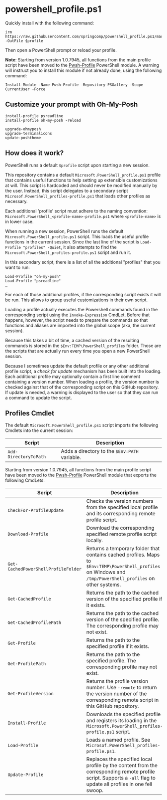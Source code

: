 # powershell_profile.ps1

Quickly install with the following command:

```pwsh
irm https://raw.githubusercontent.com/springcomp/powershell_profile.ps1/master/Microsoft.PowerShell_profile.ps1 -OutFile $profile
```

Then open a PowerShell prompt or reload your profile.

**Note**: Starting from version 1.0.7945, all functions from the main profile script have been moved to the [Pwsh-Profile](https://www.powershellgallery.com/packages?q=Pwsh-Profile) PowerShell module. A warning will instruct you to install this module if not already done, using the following command:

```pwsh
Install-Module -Name Pwsh-Profile -Repository PSGallery -Scope CurrentUser -Force
```

## Customize your prompt with Oh-My-Posh

```pwsh
install-profile psreadline
install-profile oh-my-posh -reload

upgrade-ohmyposh
upgrade-terminalicons
update-poshtheme
```

## How does it work?

PowerShell runs a default `$profile` script upon starting a new session.

This repository contains a default `Microsoft.PowerShell_profile.ps1` profile that contains useful functions to help setting up extensible customizations at will. This script is hardcoded and should never be modified manually by the user. Instead, this script delegates to a secondary script `Microsof.PowerShell_profiles-profile.ps1` that loads other profiles as necessary.

Each additional 'profile' script must adhere to the naming convention: `Microsoft.PowerShell_<profile-name>-profile.ps1` where `<profile-name>` is in lower case.

When running a new session, PowerShell runs the default `Microsoft.PowerShell_profile.ps1` script. This loads the useful profile functions in the current session. Since the last line of the script is `Load-Profile "profiles" -Quiet`, it also attempts to find the `Microsoft.PowerShell_profiles-profile.ps1` script and run it.

In this secondary script, there is a list of all the additional "profiles" that you want to run:

```pwsh
Load-Profile "oh-my-posh"
Load-Profile "psreadline"
…
```

For each of those additional profiles, if the corresponding script exists it will be run. This allows to group useful customizations in their own script.

Loading a profile actually executes the Powershell commands found in the corresponding script using the `Invoke-Expression` CmdLet. Before that happens, however, the script needs to prepare the commands so that functions and aliases are imported into the global scope (aka, the current session).

Because this takes a bit of time, a cached version of the resulting commands is stored in the `$Env:TEMP\PowerShell_profiles` folder. Those are the scripts that are actually run every time you open a new PowerShell session.

Because I sometimes update the default profile or any other additional profile script, a _check for update_ mechanism has been built into the loading. Each additional profile may optionally contain a first line comment containing a version number. When loading a profile, the version number is checked against that of the corresponding script on this GitHub repository. If update is needed, a warning is displayed to the user so that they can run a command to update the script.

## Profiles Cmdlet

The default `Microsoft.PowerShell_profile.ps1` script imports the following Cmdlets into the current session:

|Script|Description|
|---|---|
|`Add-DirectoryToPath`|Adds a directory to the `$Env:PATH` variable.|

Starting from version 1.0.7945, all functions from the main profile script have been moved to the [Pwsh-Profile](https://www.powershellgallery.com/packages?q=Pwsh-Profile) PowerShell module that exports the following CmdLets:

|Script|Description|
|---|---|
|`CheckFor-ProfileUpdate`|Checks the version numbers from the specified local profile and its corresponding remote profile script.|
|`Download-Profile`|Download the corresponding specified remote profile script locally.|
|`Get-CachedPowerShellProfileFolder`|Returns a temporary folder that contains cached profiles. Maps to `$Env:TEMP\PowerShell_profiles` on Windows and `/tmp/PowerShell_profiles` on other systems.|
|`Get-CachedProfile`|Returns the path to the cached version of the specified profile if it exists.|
|`Get-CachedProfilePath`|Returns the path to the cached version of the specified profile. The corresponding profile may not exist.|
|`Get-Profile`|Returns the path to the specified profile if it exists.|
|`Get-ProfilePath`|Returns the path to the specified profile. The corresponding profile may not exist.|
|`Get-ProfileVersion`|Returns the profile version number. Use `-remote` to return the version number of the corresponding remote script in this GitHub repository.|
|`Install-Profile`|Downloads the specified profile and registers its loading in the `Microsoft.PowerShell_profiles-profile.ps1` script.|
|`Load-Profile`|Loads a named profile. See `Microsof.PowerShell_profiles-profile.ps1`.|
|`Update-Profile`|Replaces the specified local profile by the content from the corresponding remote profile script. Supports a `-all` flag to update all profiles in one fell swoop.|
